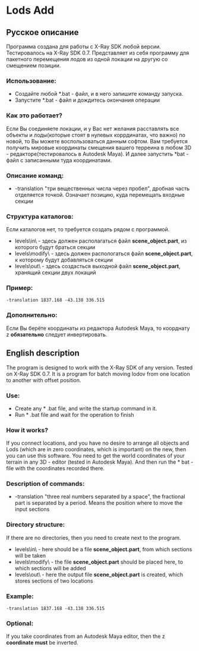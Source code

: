 # Lods Add

## Русское описание
Программа создана для работы с X-Ray SDK любой версии. Тестировалось на X-Ray SDK 0.7.
Представляет из себя программу для пакетного перемещения лодов из одной локации на другую со смещением позиции.

### Использование:
* Создайте любой *.bat - файл, и в него запишите команду запуска.
* Запустите *.bat - файл и дождитесь окончания операции

### Как это работает?
Если Вы соединяете локации, и у Вас нет желания расставлять все объекты и лоды(которые стоят в нулевых коррдинатах, что важно)
по новой, то Вы можете воспользоваться данным софтом. Вам требуется получить мировые координаты смещения вашего терреина в любом 3D - 
редакторе(тестировалось в Autodesk Maya). И далее запустить *bat - файл с записанными туда координатами.

### Описание команд:
* -translation "три вещественных числа через пробел",  дробная часть отделяется точкой. Означает позицию, куда перемещать входные секции

### Структура каталогов:
Если каталогов нет, то требуется создать рядом с программой.
* levels\in\ - здесь должен располагаться файл **scene_object.part**, из которого будут браться секции
* levels\modify\ - здесь должен распологаться файл **scene_object.part**, к которому будут добавляться секции
* levels\out\ - здесь создасться выходной файл **scene_object.part**, хранящий секции двух локаций

### Пример:
```
-translation 1837.168 -43.138 336.515
```

### Дополнительно:
Если Вы берёте координаты из редактора Autodesk Maya, то коорднату z **обязательно** следует инвертировать.


## English description
The program is designed to work with the X-Ray SDK of any version. Tested on X-Ray SDK 0.7.
It is a program for batch moving lodov from one location to another with offset position.

### Use:
* Create any * .bat file, and write the startup command in it.
* Run * .bat file and wait for the operation to finish

### How it works?
If you connect locations, and you have no desire to arrange all objects and Lods (which are in zero coordinates, which is important)
on the new, then you can use this software. You need to get the world coordinates of your terrain in any 3D -
editor (tested in Autodesk Maya). And then run the * bat - file with the coordinates recorded there.

### Description of commands:
* -translation "three real numbers separated by a space", the fractional part is separated by a period. Means the position where to move the input sections

### Directory structure:
If there are no directories, then you need to create next to the program.
* levels\in\ - here should be a file **scene_object.part**, from which sections will be taken
* levels\modify\ - the file **scene_object.part** should be placed here, to which sections will be added
* levels\out\ - here the output file **scene_object.part** is created, which stores sections of two locations

### Example:
```
-translation 1837.168 -43.138 336.515
```

### Optional:
If you take coordinates from an Autodesk Maya editor, then the z **coordinate must** be inverted.
